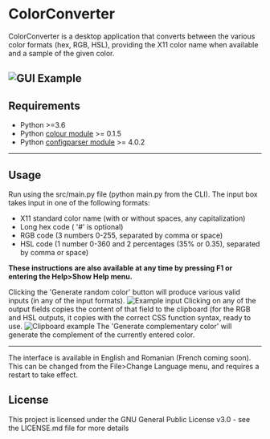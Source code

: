 
# ColorConverter

ColorConverter is a desktop application that converts between the various color formats (hex, RGB, HSL), providing the X11 color name when available and a sample of the given color.

![GUI Example](https://i.imgur.com/dWV6WQQ.png)
---

## Requirements

* Python >=3.6
* Python [colour module](https://pypi.org/project/colour/) >= 0.1.5
* Python [configparser module](https://pypi.org/project/configparser/) >= 4.0.2

---

## Usage

Run using the src/main.py file (python main.py from the CLI).
The input box takes input in one of the following formats:
* X11 standard color name (with or without spaces, any capitalization)
* Long hex code ( '#' is optional)
* RGB code (3 numbers 0-255, separated by comma or space)
* HSL code (1 number 0-360 and 2 percentages (35% or 0.35), separated by comma or space)

**These instructions are also available at any time by pressing F1 or entering the Help>Show Help menu.**

Clicking the 'Generate random color' button will produce various valid inputs (in any of the input formats).
![Example input](https://i.imgur.com/hEDHyY9.png)
Clicking on any of the output fields copies the content of that field to the clipboard (for the RGB and HSL outputs, it copies with the correct CSS function syntax, ready to use.
![Clipboard example](https://i.imgur.com/IUlgS6f.png)
The 'Generate complementary color' will generate the complement of the currently entered color.

---

The interface is available in English and Romanian (French coming soon). This can be changed from the File>Change Language menu, and requires a restart to take effect.

## License
This project is licensed under the GNU General Public License v3.0 - see the LICENSE.md file for more details
